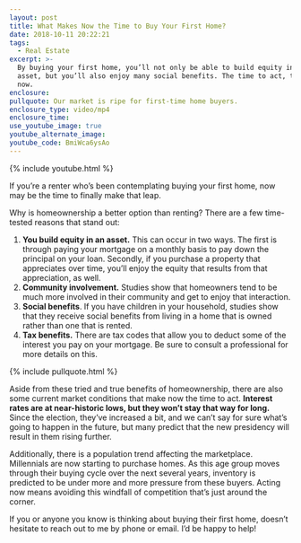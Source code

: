 ```yaml
---
layout: post
title: What Makes Now the Time to Buy Your First Home?
date: 2018-10-11 20:22:21
tags:
  - Real Estate
excerpt: >-
  By buying your first home, you’ll not only be able to build equity in an
  asset, but you’ll also enjoy many social benefits. The time to act, though, is
  now.
enclosure:
pullquote: Our market is ripe for first-time home buyers.
enclosure_type: video/mp4
enclosure_time:
use_youtube_image: true
youtube_alternate_image:
youtube_code: BmiWca6ysAo
---
```


{% include youtube.html %}

If you’re a renter who’s been contemplating buying your first home, now may be the time to finally make that leap.

Why is homeownership a better option than renting? There are a few time-tested reasons that stand out:

1. **You build equity in an asset.** This can occur in two ways. The first is through paying your mortgage on a monthly basis to pay down the principal on your loan. Secondly, if you purchase a property that appreciates over time, you’ll enjoy the equity that results from that appreciation, as well.
2. **Community involvement.** Studies show that homeowners tend to be much more involved in their community and get to enjoy that interaction.
3. **Social benefits**. If you have children in your household, studies show that they receive social benefits from living in a home that is owned rather than one that is rented.
4. **Tax benefits.** There are tax codes that allow you to deduct some of the interest you pay on your mortgage. Be sure to consult a professional for more details on this.

{% include pullquote.html %}

Aside from these tried and true benefits of homeownership, there are also some current market conditions that make now the time to act. **Interest rates are at near-historic lows, but they won’t stay that way for long.** Since the election, they’ve increased a bit, and we can’t say for sure what’s going to happen in the future, but many predict that the new presidency will result in them rising further.

Additionally, there is a population trend affecting the marketplace. Millennials are now starting to purchase homes. As this age group moves through their buying cycle over the next several years, inventory is predicted to be under more and more pressure from these buyers. Acting now means avoiding this windfall of competition that’s just around the corner.

If you or anyone you know is thinking about buying their first home, doesn’t hesitate to reach out to me by phone or email. I’d be happy to help!